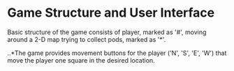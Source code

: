 # Game Structure and User Interface

Basic structure of the game consists of player, marked as '#', moving around a
2-D map trying to collect pods, marked as '*'.

..*The game provides movement buttons for the player ('N', 'S', 'E', 'W') that
move the player one square in the desired location.
